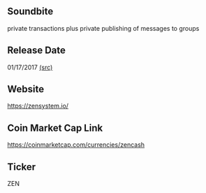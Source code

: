 ## Soundbite

private transactions plus private publishing of messages to groups

## Release Date

01/17/2017 [(src)](https://coinmarketcap.com/currencies/zencash)

## Website

https://zensystem.io/

## Coin Market Cap Link

https://coinmarketcap.com/currencies/zencash

## Ticker

ZEN

